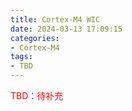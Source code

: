 ```yaml
---
title: Cortex-M4 WIC
date: 2024-03-13 17:09:15
categories:
- Cortex-M4
tags:
- TBD
---
```


<font color=red>TBD：待补充</font>
